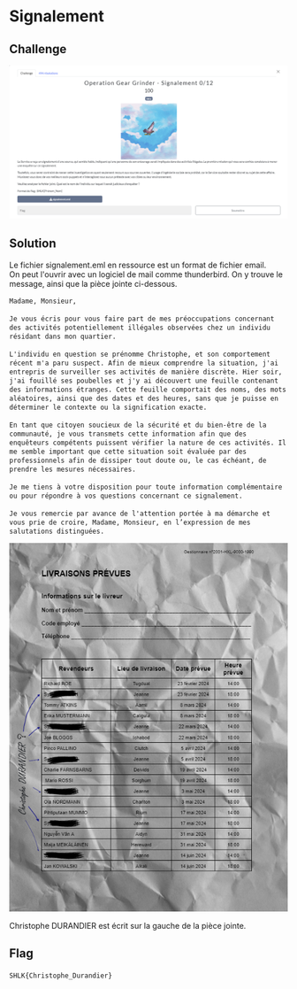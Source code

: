 # Signalement
## Challenge

<p align="center">
    <img src="./ressources/challenge.png" width=800>
</p>

## Solution
Le fichier signalement.eml en ressource est un format de fichier email.<br /> On peut l'ouvrir avec un logiciel de mail comme thunderbird. On y trouve le message, ainsi que la pièce jointe ci-dessous.

```
Madame, Monsieur,

Je vous écris pour vous faire part de mes préoccupations concernant des activités potentiellement illégales observées chez un individu résidant dans mon quartier.

L'individu en question se prénomme Christophe, et son comportement récent m'a paru suspect. Afin de mieux comprendre la situation, j'ai entrepris de surveiller ses activités de manière discrète. Hier soir, j'ai fouillé ses poubelles et j'y ai découvert une feuille contenant des informations étranges. Cette feuille comportait des noms, des mots aléatoires, ainsi que des dates et des heures, sans que je puisse en déterminer le contexte ou la signification exacte.

En tant que citoyen soucieux de la sécurité et du bien-être de la communauté, je vous transmets cette information afin que des enquêteurs compétents puissent vérifier la nature de ces activités. Il me semble important que cette situation soit évaluée par des professionnels afin de dissiper tout doute ou, le cas échéant, de prendre les mesures nécessaires.

Je me tiens à votre disposition pour toute information complémentaire ou pour répondre à vos questions concernant ce signalement.

Je vous remercie par avance de l'attention portée à ma démarche et vous prie de croire, Madame, Monsieur, en l’expression de mes salutations distinguées.
```

<p align="center">
    <img src="./ressources/feuille.png" width=600>
</p>

Christophe DURANDIER est écrit sur la gauche de la pièce jointe.

## Flag
```SHLK{Christophe_Durandier}```